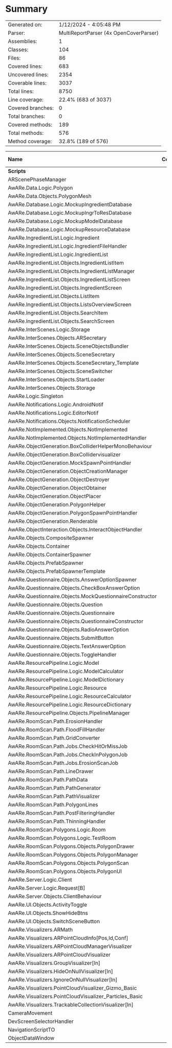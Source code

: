 ﻿# Summary
|||
|:---|:---|
| Generated on: | 1/12/2024 - 4:05:48 PM |
| Parser: | MultiReportParser (4x OpenCoverParser) |
| Assemblies: | 1 |
| Classes: | 104 |
| Files: | 86 |
| Covered lines: | 683 |
| Uncovered lines: | 2354 |
| Coverable lines: | 3037 |
| Total lines: | 8750 |
| Line coverage: | 22.4% (683 of 3037) |
| Covered branches: | 0 |
| Total branches: | 0 |
| Covered methods: | 189 |
| Total methods: | 576 |
| Method coverage: | 32.8% (189 of 576) |

|**Name**|**Covered**|**Uncovered**|**Coverable**|**Total**|**Line coverage**|**Covered**|**Total**|**Branch coverage**|**Covered**|**Total**|**Method coverage**|
|:---|---:|---:|---:|---:|---:|---:|---:|---:|---:|---:|---:|
|**Scripts**|**683**|**2354**|**3037**|**11444**|**22.4%**|**0**|**0**|****|**189**|**576**|**32.8%**|
|ARScenePhaseManager|0|41|41|79|0%|0|0||0|5|0%|
|AwARe.Data.Logic.Polygon|8|20|28|97|28.5%|0|0||5|10|50%|
|AwARe.Data.Objects.PolygonMesh|2|31|33|78|6%|0|0||1|5|20%|
|AwARe.Database.Logic.MockupIngredientDatabase|0|22|22|92|0%|0|0||0|4|0%|
|AwARe.Database.Logic.MockupIngrToResDatabase|4|6|10|69|40%|0|0||1|2|50%|
|AwARe.Database.Logic.MockupModelDatabase|4|9|13|45|30.7%|0|0||1|3|33.3%|
|AwARe.Database.Logic.MockupResourceDatabase|4|9|13|55|30.7%|0|0||1|3|33.3%|
|AwARe.IngredientList.Logic.Ingredient|29|2|31|174|93.5%|0|0||12|12|100%|
|AwARe.IngredientList.Logic.IngredientFileHandler|0|65|65|130|0%|0|0||0|3|0%|
|AwARe.IngredientList.Logic.IngredientList|32|8|40|174|80%|0|0||12|15|80%|
|AwARe.IngredientList.Objects.IngredientListItem|0|12|12|64|0%|0|0||0|4|0%|
|AwARe.IngredientList.Objects.IngredientListManager|0|102|102|262|0%|0|0||0|36|0%|
|AwARe.IngredientList.Objects.IngredientListScreen|0|65|65|186|0%|0|0||0|17|0%|
|AwARe.IngredientList.Objects.IngredientScreen|0|26|26|88|0%|0|0||0|4|0%|
|AwARe.IngredientList.Objects.ListItem|0|26|26|97|0%|0|0||0|6|0%|
|AwARe.IngredientList.Objects.ListsOverviewScreen|0|44|44|120|0%|0|0||0|9|0%|
|AwARe.IngredientList.Objects.SearchItem|0|9|9|54|0%|0|0||0|3|0%|
|AwARe.IngredientList.Objects.SearchScreen|0|27|27|85|0%|0|0||0|6|0%|
|AwARe.InterScenes.Logic.Storage|3|0|3|32|100%|0|0||5|5|100%|
|AwARe.InterScenes.Objects.ARSecretary|0|16|16|102|0%|0|0||0|11|0%|
|AwARe.InterScenes.Objects.SceneObjectsBundler|0|15|15|52|0%|0|0||0|2|0%|
|AwARe.InterScenes.Objects.SceneSecretary|0|36|36|163|0%|0|0||0|7|0%|
|AwARe.InterScenes.Objects.SceneSecretary_Template|0|1|1|163|0%|0|0||0|3|0%|
|AwARe.InterScenes.Objects.SceneSwitcher|0|19|19|125|0%|0|0||0|13|0%|
|AwARe.InterScenes.Objects.StartLoader|0|12|12|56|0%|0|0||0|2|0%|
|AwARe.InterScenes.Objects.Storage|10|3|13|80|76.9%|0|0||7|10|70%|
|AwARe.Logic.Singleton|5|5|10|82|50%|0|0||2|3|66.6%|
|AwARe.Notifications.Logic.AndroidNotif|0|32|32|95|0%|0|0||0|6|0%|
|AwARe.Notifications.Logic.EditorNotif|0|21|21|76|0%|0|0||0|6|0%|
|AwARe.Notifications.Objects.NotificationScheduler|0|32|32|120|0%|0|0||0|6|0%|
|AwARe.NotImplemented.Objects.NotImplemented|0|2|2|19|0%|0|0||0|2|0%|
|AwARe.NotImplemented.Objects.NotImplementedHandler|0|17|17|80|0%|0|0||0|6|0%|
|AwARe.ObjectGeneration.BoxColliderHelperMonoBehaviour|30|2|32|84|93.7%|0|0||2|2|100%|
|AwARe.ObjectGeneration.BoxCollidervisualizer|6|0|6|84|100%|0|0||1|1|100%|
|AwARe.ObjectGeneration.MockSpawnPointHandler|0|9|9|50|0%|0|0||0|2|0%|
|AwARe.ObjectGeneration.ObjectCreationManager|25|15|40|155|62.5%|0|0||10|11|90.9%|
|AwARe.ObjectGeneration.ObjectDestroyer|7|0|7|32|100%|0|0||1|1|100%|
|AwARe.ObjectGeneration.ObjectObtainer|11|0|11|46|100%|0|0||2|2|100%|
|AwARe.ObjectGeneration.ObjectPlacer|121|9|130|308|93%|0|0||10|10|100%|
|AwARe.ObjectGeneration.PolygonHelper|35|0|35|101|100%|0|0||4|4|100%|
|AwARe.ObjectGeneration.PolygonSpawnPointHandler|30|0|30|93|100%|0|0||4|4|100%|
|AwARe.ObjectGeneration.Renderable|45|1|46|166|97.8%|0|0||24|25|96%|
|AwARe.ObjectInteraction.Objects.InteractObjectHandler|0|13|13|41|0%|0|0||0|2|0%|
|AwARe.Objects.CompositeSpawner|0|6|6|99|0%|0|0||0|6|0%|
|AwARe.Objects.Container|0|5|5|41|0%|0|0||0|2|0%|
|AwARe.Objects.ContainerSpawner|0|22|22|68|0%|0|0||0|4|0%|
|AwARe.Objects.PrefabSpawner|0|5|5|99|0%|0|0||0|2|0%|
|AwARe.Objects.PrefabSpawnerTemplate|0|5|5|99|0%|0|0||0|5|0%|
|AwARe.Questionnaire.Objects.AnswerOptionSpawner|18|0|18|170|100%|0|0||7|7|100%|
|AwARe.Questionnaire.Objects.CheckBoxAnswerOption|11|0|11|170|100%|0|0||2|2|100%|
|AwARe.Questionnaire.Objects.MockQuestionnaireConstructor|9|0|9|123|100%|0|0||2|2|100%|
|AwARe.Questionnaire.Objects.Question|39|8|47|155|82.9%|0|0||19|19|100%|
|AwARe.Questionnaire.Objects.Questionnaire|32|0|32|120|100%|0|0||9|9|100%|
|AwARe.Questionnaire.Objects.QuestionnaireConstructor|19|2|21|123|90.4%|0|0||6|8|75%|
|AwARe.Questionnaire.Objects.RadioAnswerOption|16|0|16|170|100%|0|0||2|2|100%|
|AwARe.Questionnaire.Objects.SubmitButton|0|3|3|22|0%|0|0||0|1|0%|
|AwARe.Questionnaire.Objects.TextAnswerOption|8|0|8|170|100%|0|0||2|2|100%|
|AwARe.Questionnaire.Objects.ToggleHandler|4|17|21|60|19%|0|0||6|7|85.7%|
|AwARe.ResourcePipeline.Logic.Model|11|11|22|126|50%|0|0||1|12|8.3%|
|AwARe.ResourcePipeline.Logic.ModelCalculator|0|8|8|28|0%|0|0||0|1|0%|
|AwARe.ResourcePipeline.Logic.ModelDictionary|0|7|7|126|0%|0|0||0|4|0%|
|AwARe.ResourcePipeline.Logic.Resource|8|8|16|114|50%|0|0||1|9|11.1%|
|AwARe.ResourcePipeline.Logic.ResourceCalculator|11|21|32|77|34.3%|0|0||2|3|66.6%|
|AwARe.ResourcePipeline.Logic.ResourceDictionary|5|2|7|114|71.4%|0|0||3|5|60%|
|AwARe.ResourcePipeline.Objects.PipelineManager|32|25|57|133|56.1%|0|0||6|7|85.7%|
|AwARe.RoomScan.Path.ErosionHandler|0|95|95|201|0%|0|0||0|5|0%|
|AwARe.RoomScan.Path.FloodFillHandler|0|69|69|169|0%|0|0||0|3|0%|
|AwARe.RoomScan.Path.GridConverter|0|26|26|64|0%|0|0||0|2|0%|
|AwARe.RoomScan.Path.Jobs.CheckHitOrMissJob|0|46|46|127|0%|0|0||0|2|0%|
|AwARe.RoomScan.Path.Jobs.CheckInPolygonJob|0|31|31|99|0%|0|0||0|2|0%|
|AwARe.RoomScan.Path.Jobs.ErosionScanJob|0|17|17|76|0%|0|0||0|3|0%|
|AwARe.RoomScan.Path.LineDrawer|0|45|45|85|0%|0|0||0|1|0%|
|AwARe.RoomScan.Path.PathData|6|67|73|175|8.2%|0|0||1|5|20%|
|AwARe.RoomScan.Path.PathGenerator|0|154|154|347|0%|0|0||0|9|0%|
|AwARe.RoomScan.Path.PathVisualizer|2|27|29|85|6.8%|0|0||1|3|33.3%|
|AwARe.RoomScan.Path.PolygonLines|0|7|7|347|0%|0|0||0|5|0%|
|AwARe.RoomScan.Path.PostFilteringHandler|0|128|128|225|0%|0|0||0|1|0%|
|AwARe.RoomScan.Path.ThinningHandler|0|84|84|170|0%|0|0||0|6|0%|
|AwARe.RoomScan.Polygons.Logic.Room|9|11|20|67|45%|0|0||5|6|83.3%|
|AwARe.RoomScan.Polygons.Logic.TestRoom|16|0|16|74|100%|0|0||2|2|100%|
|AwARe.RoomScan.Polygons.Objects.PolygonDrawer|15|64|79|172|18.9%|0|0||6|15|40%|
|AwARe.RoomScan.Polygons.Objects.PolygonManager|1|85|86|241|1.1%|0|0||1|20|5%|
|AwARe.RoomScan.Polygons.Objects.PolygonScan|0|24|24|58|0%|0|0||0|1|0%|
|AwARe.RoomScan.Polygons.Objects.PolygonUI|0|28|28|66|0%|0|0||0|1|0%|
|AwARe.Server.Logic.Client|0|111|111|353|0%|0|0||0|12|0%|
|AwARe.Server.Logic.Request[B]|0|28|28|353|0%|0|0||0|6|0%|
|AwARe.Server.Objects.ClientBehaviour|0|14|14|35|0%|0|0||0|2|0%|
|AwARe.UI.Objects.ActivityToggle|0|2|2|29|0%|0|0||0|2|0%|
|AwARe.UI.Objects.ShowHideBtns|0|8|8|37|0%|0|0||0|2|0%|
|AwARe.UI.Objects.SwitchSceneButton|0|4|4|48|0%|0|0||0|4|0%|
|AwARe.Visualizers.ARMath|0|13|13|53|0%|0|0||0|4|0%|
|AwARe.Visualizers.ARPointCloudInfo[Pos,Id,Conf]|0|6|6|53|0%|0|0||0|1|0%|
|AwARe.Visualizers.ARPointCloudManagerVisualizer|0|10|10|30|0%|0|0||0|3|0%|
|AwARe.Visualizers.ARPointCloudVisualizer|0|10|10|26|0%|0|0||0|3|0%|
|AwARe.Visualizers.GroupVisualizer[In]|0|13|13|102|0%|0|0||0|3|0%|
|AwARe.Visualizers.HideOnNullVisualizer[In]|0|13|13|102|0%|0|0||0|3|0%|
|AwARe.Visualizers.IgnoreOnNullVisualizer[In]|0|10|10|102|0%|0|0||0|3|0%|
|AwARe.Visualizers.PointCloudVisualizer_Gizmo_Basic|0|42|42|143|0%|0|0||0|6|0%|
|AwARe.Visualizers.PointCloudVisualizer_Particles_Basic|0|48|48|143|0%|0|0||0|5|0%|
|AwARe.Visualizers.TrackableCollectionVisualizer[In]|0|18|18|102|0%|0|0||0|3|0%|
|CameraMovement|0|23|23|41|0%|0|0||0|3|0%|
|DevScreenSelectorHandler|0|10|10|24|0%|0|0||0|1|0%|
|NavigationScriptTO|0|12|12|35|0%|0|0||0|4|0%|
|ObjectDataWindow|0|12|12|24|0%|0|0||0|2|0%|
